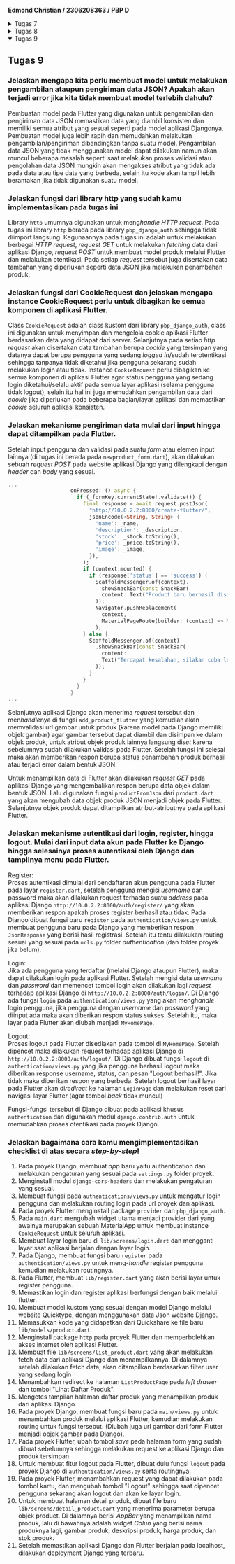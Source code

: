 **Edmond Christian / 2306208363 / PBP D**


<Details>
<Summary>Tugas 7</Summary>

## Tugas 7

### Jelaskan apa yang dimaksud dengan *stateless widget dan stateful widget*, dan jelaskan perbedaan dari keduanya.
*Stateless widget* pada Flutter adalah *class* widget yang bersifat statik atau setelah dibuat maka komponen-komponennya tidak dapat berubah lagi. Jika ingin "mengubah" *stateless widget* maka perlu dilakukan dari luar objeknya dan biasanya dilakukan dengan membuat ulang widget tersebut dengan nilai atribut yang berbeda. Sementara itu *stateful widget* adalah *class* widget yang setelah dibuat, komponennya tetap dapat mengalami perubahan seperti teksnya berubah, warnanya berubah dan lain-lainnya. Perubahan dari *stateful widget* dapat dilakukan oleh objeknya sendiri, karena widget jenis ini memiliki *state* yang akan menyimpan keadaannya saat itu, saat *state*nya berubah maka ia akan membuat ulang dirinya dengan atribut yang berbeda. Karena sifat *mutable* dari *stateful widget*, widget ini lebih dinamis walaupun memiliki performa yang lebih buruk dari *stateless widget*.

### Sebutkan *widget* apa saja yang kamu gunakan pada proyek ini dan jelaskan fungsinya.
Widget yang digunakan di proyek ini dapat dibagi 2, yang merupakan widget bawaan Flutter dan widget yang dibuat sendiri pada file-file projek.
Widget buatan:
- MyApp, berfungsi sebagai widget utama untuk menyimpan widget-widget lainnya pada aplikasi.
- MyHomePage, berfungsi sebagai widget untuk halaman *home* aplikasi.
- InfoCard, widget yang digunakan untuk menampilkan teks-teks informasi pada projek ini.
- ItemCard, widget untuk menampilkan tombol-tombol yang saat ini hanya menampilkan *snackbar* yang datanya berasal dari objek ItemHomepage.
  Semua widget yang custom merupakan *stateless widget*
  Widget bawaan dari Flutter:
- MaterialApp, berfungsi sebagai kontainer teratas pada aplikasi dan untuk mengatur strukturnya.
- Scaffold, berfungsi untuk memberikan struktur dasar halaman dengan AppBar dan isi/*body*.
- AppBar, berfungsi untuk menampilkan teks nama aplikasi pada atas halaman.
- Text, berfungsi untuk menampilkan data tertentu dalam bentuk teks.
- Padding, berfungsi untuk memberikan jarak antar widget di aplikasi.
- Column, berfungsi untuk mengatur layout widget secara vertikal.
- Row, berfungsi untuk mengatur layout widget secara horizontal.
- SizedBox, (pada proyek) berfungsi untuk memberikan ruang kosong/spasi vertikal.
- Center, berfungsi untuk memberikan layout widget yang ditempatkan di tengah-tengah secara vertikal ataupun horizontal.
- Gridview, berfungsi untuk memberikan layout widget dalam bentuk grid.
- Container, berfungsi sebagai kontainer untuk widget-widget lainnya.
- MediaQuery, berfungsi untuk mengetahui layar perangkat yang digunakan.
- ScaffoldMessenger, berfungsi untuk menampilkan snackbar.
- Snackbar, berfungsi untuk memunculkan pesan/respons jika suatu tombol dipencet.

### Apa fungsi dari `setState()`? Jelaskan variabel apa saja yang dapat terdampak dengan fungsi tersebut.
Fungsi `setState()` fungsi dari *stateful widget* yang dipanggil jika *state* widget tersebut mengalami perubahan, setelah fungsi ini dipanggil maka akan dibuat *request* untuk membuat ulang widgetnya dengan atribut yang berbeda. Variabel yang terdampak adalah variabel *mutable* yang berada pada fungsi `setState()` tersebut dan variabel pada metode `build()`nya yang berubah yang berkaitan dengan *state* widget.

### Jelaskan perbedaan antara `const` dan `final`.
`const` dan `final` adalah variabel yang setelah nilainya diinisialisasi tidak dapat diubah (*immutable*). Perbedaan yang utama adalah kapan nilainya diinisialisasi, variabel `final` nilainya diinisialisasi saat diakses pertama kali saat *runtime* aplikasi, sementara variabel `const` nilainya diinisialisasi saat *compile* aplikasi. Akibatnya terdapat perbedaan kegunaan di antara keduanya, `const` digunakan untuk variabel yang nilainya diketahui saat compile dan akan selalu sama misalnya teks judul dan nama tombol, sementara `final` digunakan untuk variabel yang nilainya tidak konstan untuk setiap kali *runtime* aplikasi, misalnya waktu saat aplikasi dimulai atau nilai dari suatu fungsi lain saat *runtime*.
### Jelaskan bagaimana cara kamu mengimplementasi *checklist-checklist* di atas.

1. Membuat repositori baru di GitHub
2. Pada lokal melakukan `git init` pada suatu folder baru
3. Membuat projek Flutter baru "the_eh_toko_mobile" dengan menggunakan `flutter create the_eh_toko_mobile`
4. Menjalankan aplikasi awal dengan `flutter run` untuk memastikan projek berhasil dibuat.
5. Membuat file `lib/menu.dart`, menambahkan import dari `package:flutter/material.dart`, memindahkan class MyHomePage dan _MyHomePageState dari `main.dart`, dan melakukan import dari `menu.dart` ke `main.dart`.
6. Mengubah warna tema dari aplikasi, mengubah widget halaman menu menjadi stateless dengan mengubah `main.dart` dan `menu.dart`.
7. Membuat widget card untuk menampilkan nama, npm, dan kelas dengan membuat class `Infocard`.
8. Membuat widget card sebagai tombol dengan membuat class `ItemCard`.
9. Menambahkan widget-widget yang sudah dibuat ke dalam class `MyHomepage` untuk ditampilkan.
10. Untuk menampilkan warna-warna yang berbeda untuk button, menambahkan parameter baru pada ItemHomePage yang akan dijadikan warna dari tombol tersebut.

```Dart
class ItemHomepage {
  final String name;
  final IconData icon;
  final Color buttonColor;
  ItemHomepage(this.name, this.icon, this.buttonColor);
}
```

11. Selanjutnya mengganti warna dari tombol yang secara default merupakan warna dari tema aplikasi. (`item` merupakan objek `ItemHomepage` yang telah dibuat sebelumnya).

```Dart
class ItemCard extends StatelessWidget {
  @override
  Widget build(BuildContext context) {
    return Material(
            color: item.buttonColor,
            ...
    )
  }
}
```

</Details>

<Details>
<Summary>Tugas 8</Summary>

## Tugas 8

### Apa kegunaan `const` di Flutter? Jelaskan apa keuntungan ketika menggunakan `const` pada kode Flutter. Kapan sebaiknya kita menggunakan `const`, dan kapan sebaiknya tidak digunakan?
`const` digunakan untuk menandakan sebuah variabel agar nilainya tidak dapat diubah setelah diinisialisasikan (*immutable*), di mana nilainya sudah diketahui saat dilakukan *compile*.  Keuntungannya adalah untuk membuat variabel yang *immutable* dan lebih efisien/optimal jika dibandingkan dengan `final` (yang juga digunakan untuk membuat variabel *immutable*) karena Flutter dapat mengoptimisasi nilai dari `const` yang tidak akan berubah selama *runtime*. `const` sebaiknya digunakan untuk menentukan nilai suatu variabel yang sudah diketahui saat di*compile*, seperti nilai dari widget *stateless* ataupun variabel yang nilainya tidak akan berubah. Sementara `const` sebaiknya tidak digunakan untuk variabel yang nilainya tidak diketahui saat aplikasi di*compile* atau dapat berubah saat *runtime* aplikasi, misalkan waktu saat aplikasi dibuka, data dari sebuah API, atau variabel yang nilainya bergantung dari suatu input.

### Jelaskan dan bandingkan penggunaan *Column* dan *Row* pada Flutter. Berikan contoh implementasi dari masing-masing layout widget ini!
`Column` dan `Row` merupakan widget yang berfungsi untuk mengatur layout tampilan widget lainnya, `Column` akan menempatkan "children"nya atau widget anaknya secara vertikal/ke atas-bawah pada satu kolom, sementara `Row` akan menampilkannya secara horizontal/ke samping pada satu baris.

Contoh implementasi `Column` yang akan menampilkan 2 `TextFormField` yang disusun secara vertikal.
```dart
Column(
            crossAxisAlignment: CrossAxisAlignment.start,
            children: [
              Padding(
                padding: const EdgeInsets.all(8.0),
                child: TextFormField(...),
                ...
              ),
              Padding(
                padding: const EdgeInsets.all(8.0),
                child: TextFormField(...),
                ...
              ),
            ],
          )
```

Contoh implementasi `Row` yang digunakan pada tugas, yang menampilkan 3 *infocard* yang disusun secara horizontal.
```dart
Row(
  mainAxisAlignment: MainAxisAlignment.spaceEvenly,
  children: [
    InfoCard(title: 'NPM', content: npm),
    InfoCard(title: 'Name', content: name),
    InfoCard(title: 'Class', content: className),
  ],
),
```


### Sebutkan apa saja elemen input yang kamu gunakan pada halaman *form* yang kamu buat pada tugas kali ini. Apakah terdapat elemen input Flutter lain yang tidak kamu gunakan pada tugas ini? Jelaskan!
Elemen input yang digunakan pada halaman *form* yang dibuat adalah `TextFormField`, gunanya untuk memasukan/input teks pada halaman formulir, yang jika ingin datanya berupa angka saja atau memiliki syarat lainnya maka dilakukan pada validasi isinya. Selain itu ada juga widget lain yang merupakan elemen input yang tidak digunakan, yaitu:
- `Checkbox`, untuk menginput pilihan *true*/*false*.
- `Radio`, untuk menginput 1 pilihan dari berbagai pilihan. 
- `Switch`, untuk mengaktifkan/menonaktifkan suatu pengaturan ataupun status.
- `Slider`, untuk menginput sebuah nilai angka pada suatu interval.
- `DropdownButtonFormField`, untuk memilih suatu nilai yang sudah ditentukan dari sebuah *dropdown* menu.
- `DatePicker`, untuk menginput suatu tanggal pada tampilan kalender.
- `TimePicker`, untuk menginput suatu waktu pada tampilan jam.

### Bagaimana cara kamu mengatur tema (theme) dalam aplikasi Flutter agar aplikasi yang dibuat konsisten? Apakah kamu mengimplementasikan tema pada aplikasi yang kamu buat?
Cara saya mengatur tema dalam aplikasi Flutter agar konsisten adalah melalui `theme` pada widget `myApp` di`main.dart`. `theme` berisi data tema yang dapat saya atur seperti warna utama/primer, warna sekunder, tipografi, dan pengaturan mengenai *style* yang lainnya. Untuk sekarang tema yang baru saya implementasikan hanyalah warna aplikasi yang diubah sehingga bernuansa biru, seperti website e-commerce yang telah dibuat sebelumnya.

```dart
    return MaterialApp(
      title: 'Flutter Demo',
      theme: ThemeData(
        colorScheme: ColorScheme.fromSwatch(
          primarySwatch: Colors.blue,
        ).copyWith(secondary: Colors.blue[400]),
        useMaterial3: true,
      ),
      home: MyHomePage(),
    );
```

### Bagaimana cara kamu menangani navigasi dalam aplikasi dengan banyak halaman pada Flutter?
Cara saya menangani navigasi dalam aplikasi dengan banyak halaman pada Flutter adalah dengan menggunakan widget stateful `Navigator`. Cara untuk berpindah halaman/layar pada aplikasi Flutter adalah untuk melakukan `Push()`, `Pop()`, atau `PushReplacement()`. Sesuai nama fungsinya, navigasi di Flutter seperti sebuah struktur *stack* di mana layar yang dilihat pengguna adalah layar yang berada pada atas *stack*. `Pop()` digunakan untuk mengembalikan layar ke layar sebelumnya, `Push()` untuk membuka layar yang baru dan menambahkannya ke dalam *stack*, `PushReplacement()` juga membuka layar yang baru tetapi caranya adalah dengan menggantikan layar yang berada di atas *stack* dengan layar yang baru, sehingga tidak dapat dilakukan kembali ke halaman yang tepat sebelumnya. Ada beberapa *method* lain yang digunakan pada `Navigator` yaitu, `popUntil()`, `canPop()`, dan `maybePop()`. Selain menggunakan widget `Navigator`, juga terdapat widget `Router` yang digunakan untuk melakukan navigasi yang lebih kompleks atau melakukan *deep link*.


</Details>

<Details open>
<Summary>Tugas 9</Summary>

## Tugas 9
###  Jelaskan mengapa kita perlu membuat model untuk melakukan pengambilan ataupun pengiriman data JSON? Apakah akan terjadi error jika kita tidak membuat model terlebih dahulu?
Pembuatan model pada Flutter yang digunakan untuk pengambilan dan pengiriman data JSON memastikan data yang diambil konsisten dan memiliki semua atribut yang sesuai seperti pada model aplikasi Djangonya. Pembuatan model juga lebih rapih dan memudahkan melakukan pengambilan/pengiriman dibandingkan tanpa suatu model.
Pengambilan data JSON yang tidak menggunakan model dapat dilakukan namun akan muncul beberapa masalah seperti saat melakukan proses validasi  atau pengolahan data JSON mungkin akan mengakses atribut yang tidak ada pada data atau tipe data yang berbeda, selain itu kode akan tampil lebih berantakan jika tidak digunakan suatu model.

###  Jelaskan fungsi dari library http yang sudah kamu implementasikan pada tugas ini
Library `http` umumnya digunakan untuk meng*handle* *HTTP request*. Pada tugas ini library `http` berada pada library `pbp_django_auth` sehingga tidak diimport langsung. Kegunaannya pada tugas ini adalah untuk melakukan berbagai *HTTP request*, *request GET* untuk melakukan *fetching* data dari aplikasi Django, *request POST* untuk membuat model produk melalui Flutter dan melakukan otentikasi. Pada setiap *request* tersebut juga disertakan data tambahan yang diperlukan seperti data JSON jika melakukan penambahan produk.

###  Jelaskan fungsi dari CookieRequest dan jelaskan mengapa instance CookieRequest perlu untuk dibagikan ke semua komponen di aplikasi Flutter.
Class `CookieRequest` adalah class kustom dari library `pbp_django_auth`, class ini digunakan untuk menyimpan dan mengelola cookie aplikasi Flutter berdasarkan data yang didapat dari server. Selanjutnya pada setiap *http request* akan disertakan data tambahan berupa *cookie* yang tersimpan yang datanya dapat berupa pengguna yang sedang *logged in*/sudah terotentikasi sehingga tanpanya tidak diketahui jika pengguna sekarang sudah melakukan login atau tidak. Instance `CookieRequest` perlu dibagikan ke semua komponen di aplikasi Flutter agar status pengguna yang sedang login diketahui/selalu aktif pada semua layar aplikasi (selama pengguna tidak logout), selain itu hal ini juga memudahkan pengambilan data dari *cookie* jika diperlukan pada beberapa bagian/layar aplikasi dan memastikan *cookie* seluruh aplikasi konsisten.

###  Jelaskan mekanisme pengiriman data mulai dari input hingga dapat ditampilkan pada Flutter.
Setelah input pengguna dan validasi pada suatu *form* atau elemen input lainnya (di tugas ini berada pada `newproduct_form.dart`), akan dilakukan sebuah *request POST* pada website aplikasi Django yang dilengkapi dengan *header* dan *body* yang sesuai.
```dart
...
                    onPressed: () async {
                      if (_formKey.currentState!.validate()) {
                        final response = await request.postJson(
                          "http://10.0.2.2:8000/create-flutter/",
                          jsonEncode(<String, String> {
                            'name': _name,
                            'description': _description,
                            'stock': _stock.toString(),
                            'price': _price.toString(),
                            'image': _image,
                          }),
                        );
                        if (context.mounted) {
                          if (response['status'] == 'success') {
                            ScaffoldMessenger.of(context).
                              showSnackBar(const SnackBar(
                              content: Text("Product baru berhasil disimpan!"),
                            ));
                            Navigator.pushReplacement(
                              context,
                              MaterialPageRoute(builder: (context) => MyHomePage()),
                            );
                        } else {
                          ScaffoldMessenger.of(context)
                            .showSnackBar(const SnackBar(
                              content:
                              Text("Terdapat kesalahan, silakan coba lagi."),
                            ));
                          }
                        }
                      }
                    }
...
```
Selanjutnya aplikasi Django akan menerima *request* tersebut dan men*handle*nya di fungsi `add_product_flutter` yang kemudian akan memvalidasi url gambar untuk produk (karena model pada Django memiliki objek gambar) agar gambar tersebut dapat diambil dan disimpan ke dalam objek produk, untuk atribut objek produk lainnya langsung di*set* karena sebelumnya sudah dilakukan validasi pada Flutter. Setelah fungsi ini selesai maka akan memberikan respon berupa status penambahan produk berhasil atau terjadi error dalam bentuk JSON.

Untuk menampilkan data di Flutter akan dilakukan *request GET* pada aplikasi Django yang mengembalikan respon berupa data objek dalam bentuk JSON. Lalu digunakan fungsi `productFromJson` dari `product.dart` yang akan mengubah data objek produk JSON menjadi objek pada Flutter. Selanjutnya objek produk dapat ditampilkan atribut-atributnya pada aplikasi Flutter.


### Jelaskan mekanisme autentikasi dari login, register, hingga logout. Mulai dari input data akun pada Flutter ke Django hingga selesainya proses autentikasi oleh Django dan tampilnya menu pada Flutter.
Register:<br>
Proses autentikasi dimulai dari pendaftaran akun pengguna pada Flutter pada layar `register.dart`, setelah pengguna mengisi *username* dan password maka akan dilakukan request terhadap suatu *address* pada aplikasi Django `http://10.0.2.2:8000/auth/register/` yang akan memberikan respon apakah proses register berhasil atau tidak.
Pada Django dibuat fungsi baru `register` pada `authentication/views.py` untuk membuat pengguna baru pada Django yang memberikan respon `JsonResponse` yang berisi hasil registrasi. Setelah itu tentu dilakukan routing sesuai yang sesuai pada `urls.py` folder *authentication* (dan folder proyek jika belum).

Login:<br>
Jika ada pengguna yang terdaftar (melalui Django ataupun Flutter), maka dapat dilakukan login pada aplikasi Flutter. Setelah mengisi data *username* dan *password* dan memencet tombol login akan dilakukan lagi *request* terhadap aplikasi Django di `http://10.0.2.2:8000/auth/login/`. Di Django ada fungsi `login` pada `authentication/views.py` yang akan meng*handle* login pengguna, jika pengguna dengan *username* dan *password* yang diinput ada maka akan diberikan respon status sukses. Setelah itu, maka layar pada Flutter akan diubah menjadi `MyHomePage`.

Logout:<br>
Proses logout pada Flutter disediakan pada tombol di `MyHomePage`. Setelah dipencet maka dilakukan request terhadap aplikasi Django di `http://10.0.2.2:8000/auth/logout/`. Di Django dibuat fungsi `logout` di `authentication/views.py` yang jika pengguna berhasil logout maka diberikan response username, status, dan pesan "Logout berhasil!". Jika tidak maka diberikan respon yang berbeda. Setelah logout berhasil layar pada Flutter akan di*redirect* ke halaman `LoginPage` dan melakukan reset dari navigasi layar Flutter (agar tombol *back* tidak muncul) 

Fungsi-fungsi tersebut di Django dibuat pada aplikasi khusus `authentication` dan digunakan modul `django.contrib.auth` untuk memudahkan proses otentikasi pada proyek Django.

### Jelaskan bagaimana cara kamu mengimplementasikan checklist di atas secara *step-by-step*!
1. Pada proyek Django, membuat *app* baru yaitu authentication dan melakukan pengaturan yang sesuai pada `settings.py` folder proyek.
2. Menginstall modul `django-cors-headers` dan melakukan pengaturan yang sesuai.
3. Membuat fungsi pada `authentications/views.py` untuk mengatur login pengguna dan melakukan routing login pada url proyek dan aplikasi.
4. Pada proyek Flutter menginstall package `provider` dan `pbp_django_auth`.
5. Pada `main.dart` mengubah widget utama menjadi provider dari yang awalnya merupakan sebuah MaterialApp untuk membuat instance `CookieRequest` untuk seluruh aplikasi.
6. Membuat layar login baru di `lib/screens/login.dart` dan mengganti layar saat aplikasi berjalan dengan layar login.
7. Pada Django, membuat fungsi baru `register` pada `authentication/views.py` untuk meng-*handle* register pengguna kemudian melakukan routingnya.
8. Pada Flutter, membuat `lib/register.dart` yang akan berisi layar untuk register pengguna.
9. Memastikan login dan register aplikasi berfungsi dengan baik melalui flutter.
10. Membuat model kustom yang sesuai dengan model Django melalui website Quicktype, dengan menggunakan data Json website Django.
11. Memasukkan kode yang didapatkan dari Quickshare ke file baru `lib/models/product.dart`.
12. Menginstall package `http` pada proyek Flutter dan memperbolehkan akses internet oleh aplikasi Flutter.
13. Membuat file `lib/screens/list_product.dart` yang akan melakukan fetch data dari aplikasi Django dan menampilkannya. Di dalamnya setelah dilakukan fetch data, akan ditampilkan berdasarkan filter user yang sedang login
14. Menambahkan redirect ke halaman `ListProductPage` pada *left drawer* dan tombol "Lihat Daftar Produk".
15. Mengetes tampilan halaman daftar produk yang menampilkan produk dari aplikasi Django.
16. Pada proyek Django, membuat fungsi baru pada `main/views.py` untuk menambahkan produk melalui aplikasi Flutter, kemudian melakukan routing untuk fungsi tersebut. (Diubah juga url gambar dari form Flutter menjadi objek gambar pada Django).
17. Pada proyek Flutter, ubah tombol *save* pada halaman form yang sudah dibuat sebelumnya sehingga melakukan request ke aplikasi Django dan produk tersimpan.
18. Untuk membuat fitur logout pada Flutter, dibuat dulu fungsi `logout` pada proyek Django di `authentication/views.py` serta routingnya.
19. Pada proyek Flutter, menambahkan request yang dapat dilakukan pada tombol kartu, dan mengubah tombol "Logout" sehingga saat dipencet pengguna sekarang akan logout dan akan ke layar login.
20. Untuk membuat halaman detail produk, dibuat file baru `lib/screens/detail_product.dart` yang menerima parameter berupa objek product. Di dalamnya berisi *AppBar* yang menampilkan nama produk, lalu di bawahnya adalah widget *Colun* yang berisi nama produknya lagi, gambar produk, deskripsi produk, harga produk, dan stok produk.
21. Setelah memastikan aplikasi Django dan Flutter berjalan pada localhost, dilakukan deployment Django yang terbaru.

</details>